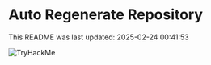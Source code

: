 # Auto Regenerate Repository

This README was last updated: 2025-02-24 00:41:53

 ![TryHackMe](https://tryhackme.com/badge/533634)